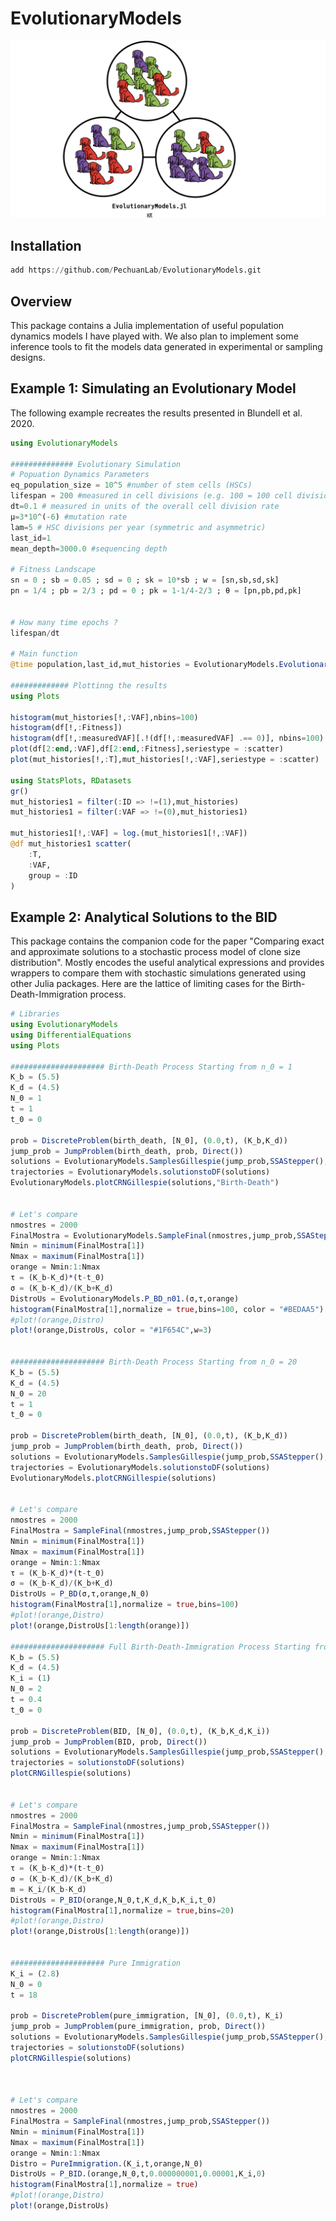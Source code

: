 # EvolutionaryModels

<p align="center">
  <img width="700"  src="https://github.com/PechuanLab/EvolutionaryModels/blob/main/harveys.png.001.png">
</p>


## Installation

```julia
add https://github.com/PechuanLab/EvolutionaryModels.git
```

## Overview

This package contains a Julia implementation of useful population dynamics models I have played with. We also plan to implement some inference tools to fit the models data generated in experimental or sampling designs. 

## Example 1: Simulating an Evolutionary Model

The following example recreates the results presented in Blundell et al. 2020.

```julia
using EvolutionaryModels

############## Evolutionary Simulation
# Popuation Dynamics Parameters
eq_population_size = 10^5 #number of stem cells (HSCs)
lifespan = 200 #measured in cell divisions (e.g. 100 = 100 cell divisions)
dt=0.1 # measured in units of the overall cell division rate
μ=3*10^(-6) #mutation rate
lam=5 # HSC divisions per year (symmetric and asymmetric)
last_id=1
mean_depth=3000.0 #sequencing depth

# Fitness Landscape
sn = 0 ; sb = 0.05 ; sd = 0 ; sk = 10*sb ; w = [sn,sb,sd,sk]
pn = 1/4 ; pb = 2/3 ; pd = 0 ; pk = 1-1/4-2/3 ; θ = [pn,pb,pd,pk]


# How many time epochs ?
lifespan/dt

# Main function
@time population,last_id,mut_histories = EvolutionaryModels.EvolutionaryDynamics(eq_population_size,dt,lifespan,μ,w,θ)

############# Plottinng the results
using Plots

histogram(mut_histories[!,:VAF],nbins=100)
histogram(df[!,:Fitness])
histogram(df[!,:measuredVAF][.!(df[!,:measuredVAF] .== 0)], nbins=100) 
plot(df[2:end,:VAF],df[2:end,:Fitness],seriestype = :scatter)
plot(mut_histories[!,:T],mut_histories[!,:VAF],seriestype = :scatter)

using StatsPlots, RDatasets
gr()
mut_histories1 = filter(:ID => !=(1),mut_histories)
mut_histories1 = filter(:VAF => !=(0),mut_histories1)

mut_histories1[!,:VAF] = log.(mut_histories1[!,:VAF])
@df mut_histories1 scatter(
    :T,
    :VAF,
    group = :ID
)

```

## Example 2: Analytical Solutions to the BID 

This package contains the companion code for the paper "Comparing exact and approximate solutions to a stochastic process model of clone size distribution". Mostly encodes the useful analytical expressions and provides wrappers to compare them with stochastic simulations generated using other Julia packages. Here are the lattice of limiting cases for the Birth-Death-Immigration process.

```julia
# Libraries
using EvolutionaryModels
using DifferentialEquations
using Plots

##################### Birth-Death Process Starting from n_0 = 1
K_b = (5.5)
K_d = (4.5)
N_0 = 1
t = 1
t_0 = 0

prob = DiscreteProblem(birth_death, [N_0], (0.0,t), (K_b,K_d))
jump_prob = JumpProblem(birth_death, prob, Direct())
solutions = EvolutionaryModels.SamplesGillespie(jump_prob,SSAStepper(),100)
trajectories = EvolutionaryModels.solutionstoDF(solutions)
EvolutionaryModels.plotCRNGillespie(solutions,"Birth-Death")


# Let's compare
nmostres = 2000
FinalMostra = EvolutionaryModels.SampleFinal(nmostres,jump_prob,SSAStepper(),1)
Nmin = minimum(FinalMostra[1])
Nmax = maximum(FinalMostra[1])
orange = Nmin:1:Nmax
τ = (K_b-K_d)*(t-t_0)
σ = (K_b-K_d)/(K_b+K_d)
DistroUs = EvolutionaryModels.P_BD_n01.(σ,τ,orange)
histogram(FinalMostra[1],normalize = true,bins=100, color = "#BEDAA5")
#plot!(orange,Distro)
plot!(orange,DistroUs, color = "#1F654C",w=3)


##################### Birth-Death Process Starting from n_0 = 20
K_b = (5.5)
K_d = (4.5)
N_0 = 20
t = 1
t_0 = 0

prob = DiscreteProblem(birth_death, [N_0], (0.0,t), (K_b,K_d))
jump_prob = JumpProblem(birth_death, prob, Direct())
solutions = EvolutionaryModels.SamplesGillespie(jump_prob,SSAStepper(),100)
trajectories = EvolutionaryModels.solutionstoDF(solutions)
EvolutionaryModels.plotCRNGillespie(solutions)


# Let's compare
nmostres = 2000
FinalMostra = SampleFinal(nmostres,jump_prob,SSAStepper())
Nmin = minimum(FinalMostra[1])
Nmax = maximum(FinalMostra[1])
orange = Nmin:1:Nmax
τ = (K_b-K_d)*(t-t_0)
σ = (K_b-K_d)/(K_b+K_d)
DistroUs = P_BD(σ,τ,orange,N_0)
histogram(FinalMostra[1],normalize = true,bins=100)
#plot!(orange,Distro)
plot!(orange,DistroUs[1:length(orange)])

##################### Full Birth-Death-Immigration Process Starting from n_0 = 2
K_b = (5.5)
K_d = (4.5)
K_i = (1)
N_0 = 2
t = 0.4
t_0 = 0

prob = DiscreteProblem(BID, [N_0], (0.0,t), (K_b,K_d,K_i))
jump_prob = JumpProblem(BID, prob, Direct())
solutions = EvolutionaryModels.SamplesGillespie(jump_prob,SSAStepper(),100)
trajectories = solutionstoDF(solutions)
plotCRNGillespie(solutions)


# Let's compare
nmostres = 2000
FinalMostra = SampleFinal(nmostres,jump_prob,SSAStepper())
Nmin = minimum(FinalMostra[1])
Nmax = maximum(FinalMostra[1])
orange = Nmin:1:Nmax
τ = (K_b-K_d)*(t-t_0)
σ = (K_b-K_d)/(K_b+K_d)
m = K_i/(K_b-K_d)
DistroUs = P_BID(orange,N_0,t,K_d,K_b,K_i,t_0)
histogram(FinalMostra[1],normalize = true,bins=20)
#plot!(orange,Distro)
plot!(orange,DistroUs[1:length(orange)])


##################### Pure Immigration
K_i = (2.8)
N_0 = 0
t = 18

prob = DiscreteProblem(pure_immigration, [N_0], (0.0,t), K_i)
jump_prob = JumpProblem(pure_immigration, prob, Direct())
solutions = EvolutionaryModels.SamplesGillespie(jump_prob,SSAStepper(),100)
trajectories = solutionstoDF(solutions)
plotCRNGillespie(solutions)



# Let's compare
nmostres = 2000
FinalMostra = SampleFinal(nmostres,jump_prob,SSAStepper())
Nmin = minimum(FinalMostra[1])
Nmax = maximum(FinalMostra[1])
orange = Nmin:1:Nmax
Distro = PureImmigration.(K_i,t,orange,N_0)
DistroUs = P_BID.(orange,N_0,t,0.000000001,0.00001,K_i,0)
histogram(FinalMostra[1],normalize = true)
#plot!(orange,Distro)
plot!(orange,DistroUs)


```

